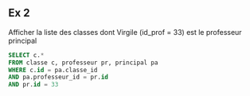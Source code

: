 ## Ex 2

Afficher la liste des classes dont Virgile (id_prof = 33) est le professeur principal

```sql
SELECT c.*
FROM classe c, professeur pr, principal pa
WHERE c.id = pa.classe_id
AND pa.professeur_id = pr.id
AND pr.id = 33
```